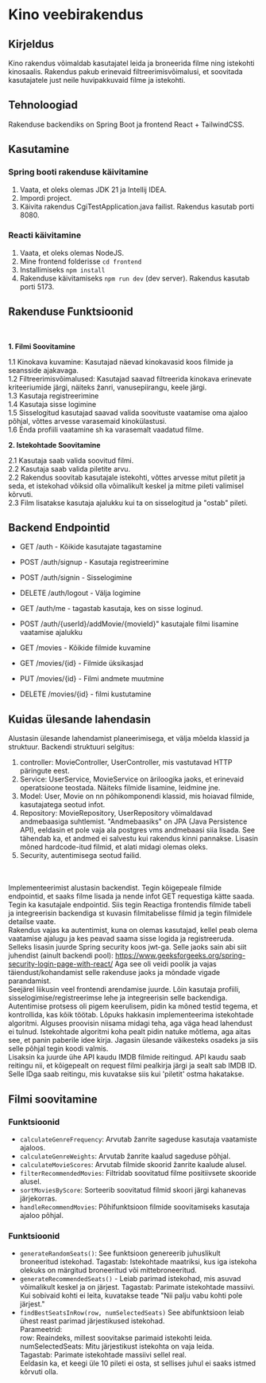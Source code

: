 # Kino veebirakendus

## Kirjeldus
Kino rakendus võimaldab kasutajatel leida ja broneerida filme ning istekohti kinosaalis. Rakendus pakub erinevaid filtreerimisvõimalusi, et soovitada kasutajatele just neile huvipakkuvaid filme ja istekohti.

## Tehnoloogiad
Rakenduse backendiks on Spring Boot ja frontend React + TailwindCSS.

## Kasutamine
### Spring booti rakenduse käivitamine
1. Vaata, et oleks olemas JDK 21 ja Intellij IDEA.
2. Impordi project.
3. Käivita rakendus CgiTestApplication.java failist. Rakendus kasutab porti 8080.
### Reacti käivitamine
1. Vaata, et oleks olemas NodeJS.
2. Mine frontend folderisse `cd frontend`
3. Installimiseks `npm install`
4. Rakenduse käivitamiseks `npm run dev` (dev server). Rakendus kasutab porti 5173.
## Rakenduse Funktsioonid 
<br>

**1. Filmi Soovitamine** <br>

1.1 Kinokava kuvamine: Kasutajad näevad kinokavasid koos filmide ja seansside ajakavaga. <br>
1.2 Filtreerimisvõimalused: Kasutajad saavad filtreerida kinokava erinevate kriteeriumide järgi, näiteks žanri, vanusepiirangu, keele järgi. <br>
1.3 Kasutaja registreerimine <br>
1.4 Kasutaja sisse logimine <br>
1.5 Sisselogitud kasutajad saavad valida soovituste vaatamise oma ajaloo põhjal, võttes arvesse varasemaid kinokülastusi. <br>
1.6 Enda profiili vaatamine sh ka varasemalt vaadatud filme. <br>

**2. Istekohtade Soovitamine** <br>

2.1 Kasutaja saab valida soovitud filmi. <br>
2.2 Kasutaja saab valida piletite arvu. <br>
2.2 Rakendus soovitab kasutajale istekohti, võttes arvesse mitut piletit ja seda, et istekohad võiksid olla võimalikult keskel ja mitme pileti valimisel kõrvuti. <br>
2.3 Film lisatakse kasutaja ajalukku kui ta on sisselogitud ja "ostab" pileti. <br>


## Backend Endpointid
* GET /auth - Kõikide kasutajate tagastamine
* POST /auth/signup - Kasutaja registreerimine
* POST /auth/signin - Sisselogimine
* DELETE /auth/logout - Välja logimine
* GET /auth/me - tagastab kasutaja, kes on sisse loginud.
* POST /auth/{userId}/addMovie/{movieId}" kasutajale filmi lisamine vaatamise ajalukku


* GET /movies - Kõikide filmide kuvamine
* GET /movies/{id} - Filmide üksikasjad
* PUT /movies/{id} - Filmi andmete muutmine
* DELETE /movies/{id} - filmi kustutamine


## Kuidas ülesande lahendasin

Alustasin ülesande lahendamist planeerimisega, et välja mõelda klassid ja struktuur.
Backendi struktuuri selgitus: 
1. controller: MovieController, UserController, mis vastutavad HTTP päringute eest.
2. Service: UserService, MovieService on äriloogika jaoks, et erinevaid operatsioone teostada. Näiteks filmide lisamine, leidmine jne.
3. Model: User, Movie on nn põhikomponendi klassid, mis hoiavad filmide, kasutajatega seotud infot.
4. Repository: MovieRepository, UserRepository võimaldavad andmebaasiga suhtlemist. "Andmebaasiks" on JPA (Java Persistence API), eeldasin et pole vaja ala postgres vms andmebaasi siia lisada. See tähendab ka, et andmed ei salvestu kui rakendus kinni pannakse. Lisasin mõned hardcode-itud filmid, et alati midagi olemas oleks.
5. Security, autentimisega seotud failid.

<br><br>
Implementeerimist alustasin backendist. Tegin kõigepeale filmide endpointid, et saaks filme lisada ja nende infot GET requestiga kätte saada. Tegin ka kasutajale endpointid. Siis tegin Reactiga frontendis filmide tabeli ja integreerisin backendiga st kuvasin filmitabelisse filmid ja tegin filmidele detailse vaate. <br>
Rakendus vajas ka autentimist, kuna on olemas kasutajad, kellel peab olema vaatamise ajalugu ja kes peavad saama sisse logida ja registreeruda. Selleks lisasin juurde Spring security koos jwt-ga. Selle jaoks sain abi siit juhendist (ainult backendi pool): https://www.geeksforgeeks.org/spring-security-login-page-with-react/ Aga see oli veidi poolik ja vajas täiendust/kohandamist selle rakenduse jaoks ja mõndade vigade parandamist.  <br>
Seejärel liikusin veel frontendi arendamise juurde. Lõin kasutaja profiili, sisselogimise/registreerimse lehe ja integreerisin selle backendiga. Autentimise protsess oli pigem keerulisem, pidin ka mõned testid tegema, et kontrollida, kas kõik töötab. 
Lõpuks hakkasin implementeerima istekohtade algoritmi. Alguses proovisin niisama midagi teha, aga väga head lahendust ei tulnud. Istekohtade algoritmi koha pealt pidin natuke mõtlema, aga aitas see, et panin paberile idee kirja. Jagasin ülesande väikesteks osadeks ja siis selle põhjal tegin koodi valmis. <br>
Lisaksin ka juurde ühe API kaudu IMDB filmide reitingud. API kaudu saab reitingu nii, et kõigepealt on request filmi pealkirja järgi ja sealt sab IMDB ID. Selle IDga saab reitingu, mis kuvatakse siis kui 'piletit' ostma hakatakse. 

## Filmi soovitamine
### Funktsioonid
- `calculateGenreFrequency`: Arvutab žanrite sageduse kasutaja vaatamiste ajaloos. <br>
- `calculateGenreWeights`: Arvutab žanrite kaalud sageduse põhjal. <br>
- `calculateMovieScores`: Arvutab filmide skoorid žanrite kaalude alusel. <br>
- `filterRecommendedMovies`: Filtridab soovitatud filme positiivsete skooride alusel. <br>
- `sortMoviesByScore`: Sorteerib soovitatud filmid skoori järgi kahanevas järjekorras. <br>
- `handleRecommendMovies`: Põhifunktsioon filmide soovitamiseks kasutaja ajaloo põhjal. <br>

### Funktsioonid
- `generateRandomSeats()`: See funktsioon genereerib juhuslikult broneeritud istekohad. Tagastab: Istekohtade maatriksi, kus iga istekoha olekuks on märgitud broneeritud või mittebroneeritud. <br>
- `generateRecommendedSeats()` -  Leiab parimad istekohad, mis asuvad võimalikult keskel ja on järjest. Tagastab: Parimate istekohtade massiivi. <br>
Kui sobivaid kohti ei leita, kuvatakse teade "Nii palju vabu kohti pole järjest." <br>
- `findBestSeatsInRow(row, numSelectedSeats)` See abifunktsioon leiab ühest reast parimad järjestikused istekohad. <br>
Parameetrid: <br>
row: Reaindeks, millest soovitakse parimaid istekohti leida. <br>
numSelectedSeats: Mitu järjestikust istekohta on vaja leida. <br>
Tagastab: Parimate istekohtade massiivi sellel real. <br>
Eeldasin ka, et keegi üle 10 pileti ei osta, st sellises juhul ei saaks istmed kõrvuti olla. 


